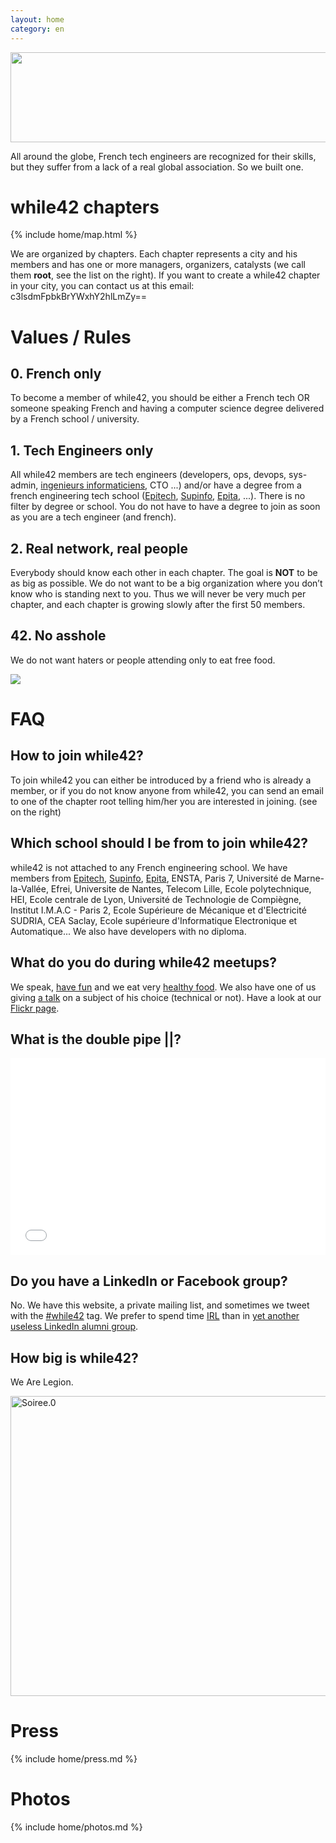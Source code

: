 ```yaml
---
layout: home
category: en
---
```


<a href="http://www.flickr.com/photos/while42/8721270957/" title="while42 San Francisco meetup #4"><img src="http://farm8.staticflickr.com/7302/8721270957_36443d5b20_z.jpg" width="640" height="144"></a>

All around the globe, French tech engineers are recognized for their skills, but they suffer from a lack of a real global association. So we built one.


while42 chapters
=================

{% include home/map.html %}

We are organized by chapters. Each chapter represents a city and his members and has one or more managers, organizers, catalysts (we call them **root**, see the list on the right).
If you want to create a while42 chapter in your city, you can contact us at this email: c3lsdmFpbkBrYWxhY2hlLmZy==


Values / Rules
===============

## 0. French only
To become a member of while42, you should be either a French tech OR someone speaking French and having a computer science degree delivered by a French school / university.

## 1. Tech Engineers only
All while42 members are tech engineers (developers, ops, devops, sys-admin, <a href="http://www.youtube.com/watch?v=rlarCLhzfoU">ingenieurs informaticiens</a>, CTO ...) and/or have a degree from a french engineering tech school ([Epitech](http://www.epitech.net), [Supinfo](http://www.supinfo.com), [Epita](http://www.epita.fr), ...). There is no filter by degree or school. You do not have to have a degree to join as soon as you are a tech engineer (and french).

## 2. Real network, real people
Everybody should know each other in each chapter. The goal is **NOT** to be as big as possible. We do not want to be a big organization where you don’t know who is standing next to you. Thus we will never be very much per chapter, and each chapter is growing slowly after the first 50 members.

## 42. No asshole
We do not want haters or people attending only to eat free food.

[![](http://farm9.staticflickr.com/8477/8285515849_589a7645b8_z.jpg)](http://www.flickr.com/photos/while42/8285515849)


FAQ
====

## How to join while42?
To join while42 you can either be introduced by a friend who is already a member, or if you do not know anyone from while42, you can send an email to one of the chapter root telling him/her you are interested in joining. (see on the right)

## Which school should I be from to join while42?
while42 is not attached to any French engineering school. We have members from <a href="http://www.epitech.net">Epitech</a>, <a href="http://www.supinfo.com/">Supinfo</a>, <a href="http://www.epita.fr/">Epita</a>, ENSTA, Paris 7, Université de Marne-la-Vallée, Efrei, Universite de Nantes, Telecom Lille, Ecole polytechnique, HEI, Ecole centrale de Lyon, Université de Technologie de Compiègne, Institut I.M.A.C - Paris 2, Ecole Supérieure de Mécanique et d'Electricité SUDRIA, CEA Saclay, Ecole supérieure d'Informatique Electronique et Automatique...
We also have developers with no diploma.

## What do you do during while42 meetups?
We speak, <a href="http://www.flickr.com/photos/while42/8599999535/">have fun</a> and we eat very <a href="http://www.flickr.com/photos/while42/8601096954/">healthy food</a>. We also have one of us giving <a href="http://www.flickr.com/photos/while42/8499425290/">a talk</a> on a subject of his choice (technical or not). Have a look at our <a href="http://www.flickr.com/photos/while42/">Flickr page</a>.

## What is the double pipe ||?
<iframe width="100%" height="315" src="//www.youtube.com/embed/bfi4lcxYzBw" frameborder="0" allowfullscreen></iframe>  

## Do you have a LinkedIn or Facebook group?
No. We have this website, a private mailing list, and sometimes we tweet with the <a href="https://twitter.com/search/realtime?q=%23while42&src=typd">#while42</a> tag. We prefer to spend time <a href="http://www.urbandictionary.com/define.php?term=IRL">IRL</a> than in <a href="http://www.linkedin.com/search-fe/group_search?pplSearchOrigin=GLHD&keywords=epitech">yet another useless LinkedIn alumni group</a>.

## How big is while42?
We Are Legion.

<a href="http://www.flickr.com/photos/while42/8277834621/" title="Soiree.0 de while42, sur Flickr"><img src="http://farm9.staticflickr.com/8351/8277834621_6d5cd7986d_z.jpg" width="640" height="480" alt="Soiree.0"></a>

Press
======
{% include home/press.md %}


Photos
=======
{% include home/photos.md %}
